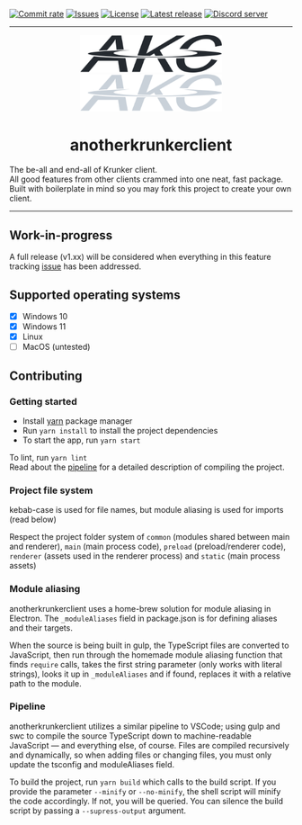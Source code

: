 [![Commit rate](https://img.shields.io/github/commit-activity/m/asger-finding/anotherkrunkerclient?label=Commits)](https://github.com/asger-finding/anotherkrunkerclient/commits/main)
[![Issues](https://img.shields.io/github/issues/asger-finding/anotherkrunkerclient)](https://github.com/asger-finding/anotherkrunkerclient/issues)
[![License](https://img.shields.io/badge/License-GPLv3-blue.svg)](https://github.com/asger-finding/anotherkrunkerclient/blob/main/LICENSE)
[![Latest release](https://img.shields.io/github/v/release/asger-finding/anotherkrunkerclient?label=Latest%20Release)](https://github.com/asger-finding/anotherkrunkerclient/releases/latest)
[![Discord server](https://img.shields.io/discord/971394904821485608.svg?label=Chat%20on%20Discord)](https://discord.gg/etxNkUuTru)

---

<div align="center">
  <img width="50%" src="https://github.com/asger-finding/anotherkrunkerclient/raw/main/.github/banner-light.svg#gh-light-mode-only">
  <img width="50%" src="https://github.com/asger-finding/anotherkrunkerclient/raw/main/.github/banner-dark.svg#gh-dark-mode-only">

  <h1>anotherkrunkerclient</h1>
</div>

The be-all and end-all of Krunker client.  
All good features from other clients crammed into one neat, fast package. Built with boilerplate in mind so you may fork this project to create your own client.

---

## Work-in-progress

A full release (v1.xx) will be considered when everything in this feature tracking [issue](https://github.com/asger-finding/anotherkrunkerclient/issues/1#issue-1167443624) has been addressed.

## Supported operating systems

- [x] Windows 10
- [x] Windows 11
- [x] Linux
- [ ] MacOS (untested)

## Contributing

### Getting started

- Install [yarn](https://yarnpkg.com/) package manager
- Run `yarn install` to install the project dependencies
- To start the app, run `yarn start`

To lint, run `yarn lint`  
Read about the [pipeline](#pipeline) for a detailed description of compiling the project.

### Project file system

kebab-case is used for file names, but module aliasing is used for imports (read below)

Respect the project folder system of `common` (modules shared between main and renderer), `main` (main process code), `preload` (preload/renderer code), `renderer` (assets used in the renderer process) and `static` (main process assets) 

### Module aliasing

anotherkrunkerclient uses a home-brew solution for module aliasing in Electron. The `_moduleAliases` field in package.json is for defining aliases and their targets.

When the source is being built in gulp, the TypeScript files are converted to JavaScript, then run through the homemade module aliasing function that finds `require` calls, takes the first string parameter (only works with literal strings), looks it up in `_moduleAliases` and if found, replaces it with a relative path to the module.

### Pipeline

anotherkrunkerclient utilizes a similar pipeline to VSCode; using gulp and swc to compile the source TypeScript down to machine-readable JavaScript — and everything else, of course. Files are compiled recursively and dynamically, so when adding files or changing files, you must only update the tsconfig and moduleAliases field.

To build the project, run `yarn build` which calls to the build script. If you provide the parameter `--minify` or `--no-minify`, the shell script will minify the code accordingly. If not, you will be queried. You can silence the build script by passing a `--supress-output` argument.
